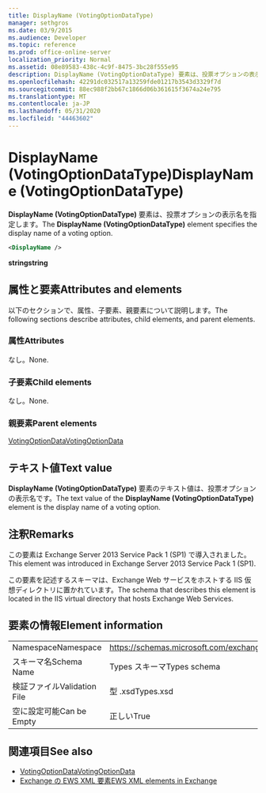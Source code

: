 ```yaml
---
title: DisplayName (VotingOptionDataType)
manager: sethgros
ms.date: 03/9/2015
ms.audience: Developer
ms.topic: reference
ms.prod: office-online-server
localization_priority: Normal
ms.assetid: 08e89583-438c-4c9f-8475-3bc28f555e95
description: DisplayName (VotingOptionDataType) 要素は、投票オプションの表示名を指定します。
ms.openlocfilehash: 42291dc032517a13259fde01217b3543d3329f7d
ms.sourcegitcommit: 88ec988f2bb67c1866d06b361615f3674a24e795
ms.translationtype: MT
ms.contentlocale: ja-JP
ms.lasthandoff: 05/31/2020
ms.locfileid: "44463602"
---
```

# <a name="displayname-votingoptiondatatype"></a><span data-ttu-id="f3633-103">DisplayName (VotingOptionDataType)</span><span class="sxs-lookup"><span data-stu-id="f3633-103">DisplayName (VotingOptionDataType)</span></span>

<span data-ttu-id="f3633-104">**DisplayName (VotingOptionDataType)** 要素は、投票オプションの表示名を指定します。</span><span class="sxs-lookup"><span data-stu-id="f3633-104">The **DisplayName (VotingOptionDataType)** element specifies the display name of a voting option.</span></span> 
  
```XML
<DisplayName />
```

 <span data-ttu-id="f3633-105">**string**</span><span class="sxs-lookup"><span data-stu-id="f3633-105">**string**</span></span>
## <a name="attributes-and-elements"></a><span data-ttu-id="f3633-106">属性と要素</span><span class="sxs-lookup"><span data-stu-id="f3633-106">Attributes and elements</span></span>

<span data-ttu-id="f3633-107">以下のセクションで、属性、子要素、親要素について説明します。</span><span class="sxs-lookup"><span data-stu-id="f3633-107">The following sections describe attributes, child elements, and parent elements.</span></span>
  
### <a name="attributes"></a><span data-ttu-id="f3633-108">属性</span><span class="sxs-lookup"><span data-stu-id="f3633-108">Attributes</span></span>

<span data-ttu-id="f3633-109">なし。</span><span class="sxs-lookup"><span data-stu-id="f3633-109">None.</span></span>
  
### <a name="child-elements"></a><span data-ttu-id="f3633-110">子要素</span><span class="sxs-lookup"><span data-stu-id="f3633-110">Child elements</span></span>

<span data-ttu-id="f3633-111">なし。</span><span class="sxs-lookup"><span data-stu-id="f3633-111">None.</span></span>
  
### <a name="parent-elements"></a><span data-ttu-id="f3633-112">親要素</span><span class="sxs-lookup"><span data-stu-id="f3633-112">Parent elements</span></span>

[<span data-ttu-id="f3633-113">VotingOptionData</span><span class="sxs-lookup"><span data-stu-id="f3633-113">VotingOptionData</span></span>](votingoptiondata.md)
  
## <a name="text-value"></a><span data-ttu-id="f3633-114">テキスト値</span><span class="sxs-lookup"><span data-stu-id="f3633-114">Text value</span></span>

<span data-ttu-id="f3633-115">**DisplayName (VotingOptionDataType)** 要素のテキスト値は、投票オプションの表示名です。</span><span class="sxs-lookup"><span data-stu-id="f3633-115">The text value of the **DisplayName (VotingOptionDataType)** element is the display name of a voting option.</span></span> 
  
## <a name="remarks"></a><span data-ttu-id="f3633-116">注釈</span><span class="sxs-lookup"><span data-stu-id="f3633-116">Remarks</span></span>

<span data-ttu-id="f3633-117">この要素は Exchange Server 2013 Service Pack 1 (SP1) で導入されました。</span><span class="sxs-lookup"><span data-stu-id="f3633-117">This element was introduced in Exchange Server 2013 Service Pack 1 (SP1).</span></span>
  
<span data-ttu-id="f3633-118">この要素を記述するスキーマは、Exchange Web サービスをホストする IIS 仮想ディレクトリに置かれています。</span><span class="sxs-lookup"><span data-stu-id="f3633-118">The schema that describes this element is located in the IIS virtual directory that hosts Exchange Web Services.</span></span>
  
## <a name="element-information"></a><span data-ttu-id="f3633-119">要素の情報</span><span class="sxs-lookup"><span data-stu-id="f3633-119">Element information</span></span>

|||
|:-----|:-----|
|<span data-ttu-id="f3633-120">Namespace</span><span class="sxs-lookup"><span data-stu-id="f3633-120">Namespace</span></span>  <br/> |https://schemas.microsoft.com/exchange/services/2006/types  <br/> |
|<span data-ttu-id="f3633-121">スキーマ名</span><span class="sxs-lookup"><span data-stu-id="f3633-121">Schema Name</span></span>  <br/> |<span data-ttu-id="f3633-122">Types スキーマ</span><span class="sxs-lookup"><span data-stu-id="f3633-122">Types schema</span></span>  <br/> |
|<span data-ttu-id="f3633-123">検証ファイル</span><span class="sxs-lookup"><span data-stu-id="f3633-123">Validation File</span></span>  <br/> |<span data-ttu-id="f3633-124">型 .xsd</span><span class="sxs-lookup"><span data-stu-id="f3633-124">Types.xsd</span></span>  <br/> |
|<span data-ttu-id="f3633-125">空に設定可能</span><span class="sxs-lookup"><span data-stu-id="f3633-125">Can be Empty</span></span>  <br/> |<span data-ttu-id="f3633-126">正しい</span><span class="sxs-lookup"><span data-stu-id="f3633-126">True</span></span>  <br/> |
   
## <a name="see-also"></a><span data-ttu-id="f3633-127">関連項目</span><span class="sxs-lookup"><span data-stu-id="f3633-127">See also</span></span>

- [<span data-ttu-id="f3633-128">VotingOptionData</span><span class="sxs-lookup"><span data-stu-id="f3633-128">VotingOptionData</span></span>](votingoptiondata.md)
- [<span data-ttu-id="f3633-129">Exchange の EWS XML 要素</span><span class="sxs-lookup"><span data-stu-id="f3633-129">EWS XML elements in Exchange</span></span>](ews-xml-elements-in-exchange.md)

